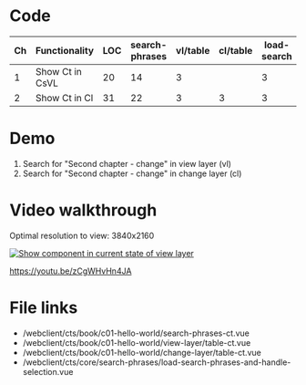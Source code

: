 # Code

| Ch  | Functionality   | LOC | search-phrases | vl/table | cl/table | load-search |
| --- | --------------- | --- | -------------- | -------- | -------- | ----------- |
| 1   | Show Ct in CsVL | 20  | 14             | 3        |          | 3           |
| 2   | Show Ct in Cl   | 31  | 22             | 3        | 3        | 3           |

# Demo

1. Search for "Second chapter - change" in view layer (vl)
2. Search for "Second chapter - change" in change layer (cl)

# Video walkthrough

Optimal resolution to view: 3840x2160

[![Show component in current state of view layer](https://img.youtube.com/vi/zCgWHvHn4JA/0.jpg)](https://www.youtube.com/watch?v=zCgWHvHn4JA "Show component in current state of view layer")

https://youtu.be/zCgWHvHn4JA

# File links

- /webclient/cts/book/c01-hello-world/search-phrases-ct.vue
- /webclient/cts/book/c01-hello-world/view-layer/table-ct.vue
- /webclient/cts/book/c01-hello-world/change-layer/table-ct.vue
- /webclient/cts/core/search-phrases/load-search-phrases-and-handle-selection.vue
